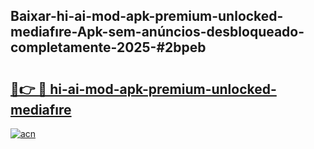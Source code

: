 ## Baixar-hi-ai-mod-apk-premium-unlocked-mediafıre-Apk-sem-anúncios-desbloqueado-completamente-2025-#2bpeb

# <h2><a href="https://ainizakaria.my?title=hi-ai-mod-apk-premium-unlocked-mediafıre&ref=22M">🔗👉 🔴 hi-ai-mod-apk-premium-unlocked-mediafıre</a></h2>

[![acn](https://github.com/user-attachments/assets/0f9c940e-d8b0-45ae-aac7-cd30a18b3e1c)](https://ainizakaria.my?title=hi-ai-mod-apk-premium-unlocked-mediafıre&ref=22M)

